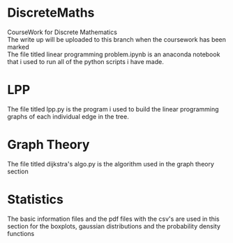 # DiscreteMaths
CourseWork for Discrete Mathematics</br>
The write up will be uploaded to this branch when the coursework has been marked</br>
The file titled linear programming problem.ipynb is an anaconda notebook that i used to run all of the python scripts i have made.</br>
# LPP
The file titled lpp.py is the program i used to build the linear programming graphs of each individual edge in the tree.</br>
# Graph Theory
The file titled dijkstra's algo.py is the algorithm used in the graph theory section</br>
# Statistics
The basic information files and the pdf files with the csv's are used in this section for the boxplots, gaussian distributions and the probability density functions
